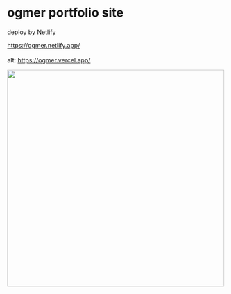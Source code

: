 # ogmer portfolio site

deploy by Netlify

https://ogmer.netlify.app/
<br>
<br>alt: https://ogmer.vercel.app/

<img src="https://user-images.githubusercontent.com/52206772/184557935-ab5908ef-44b5-418d-b25c-d7f75e43c77f.gif" width="500">

